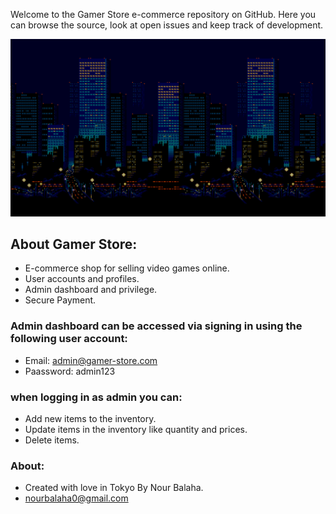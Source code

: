 Welcome to the Gamer Store e-commerce repository on GitHub.
Here you can browse the source, look at open issues and keep track of development. 

![gamer-image](client/src/assets/background.jpg)

## About Gamer Store:
* E-commerce shop for selling video games online.
* User accounts and profiles.
* Admin dashboard and privilege.
* Secure Payment.

### Admin dashboard can be accessed via signing in using the following user account:
* Email: admin@gamer-store.com
* Paassword: admin123

### when logging in as admin you can:
* Add new items to the inventory.
* Update items in the inventory like quantity and prices.
* Delete items.

### About:
* Created with love in Tokyo By Nour Balaha.
* nourbalaha0@gmail.com
